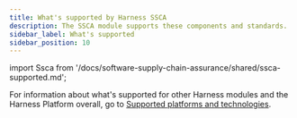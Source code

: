 ```yaml
---
title: What's supported by Harness SSCA
description: The SSCA module supports these components and standards.
sidebar_label: What's supported
sidebar_position: 10
---
```

<DocsTag icon="fa-solid fa-cubes" text= "Limited GA" link="/docs/software-supply-chain-assurance"/>

import Ssca from '/docs/software-supply-chain-assurance/shared/ssca-supported.md';


For information about what's supported for other Harness modules and the Harness Platform overall, go to [Supported platforms and technologies](/docs/platform/platform-whats-supported.md).

<Ssca />
